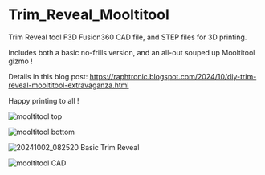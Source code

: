 # Trim_Reveal_Mooltitool

Trim Reveal tool F3D Fusion360 CAD file, and STEP files for 3D printing.

Includes both a basic no-frills version, and an all-out souped up Mooltitool gizmo !

Details in this blog post: https://raphtronic.blogspot.com/2024/10/diy-trim-reveal-mooltitool-extravaganza.html

Happy printing to all !

![mooltitool top](https://github.com/user-attachments/assets/b1c4a5b4-41a4-459b-93d2-0e72c9694420)

![mooltitool bottom](https://github.com/user-attachments/assets/3b02198c-0cfe-41e7-a352-b472a604b17c)

![20241002_082520 Basic Trim Reveal](https://github.com/user-attachments/assets/b1cc9350-dbf9-4d50-b3f4-303a8a51bff2)

![mooltitool CAD](https://github.com/user-attachments/assets/a54c5bc7-d484-40c7-9a9f-4dd726fb0d70)
